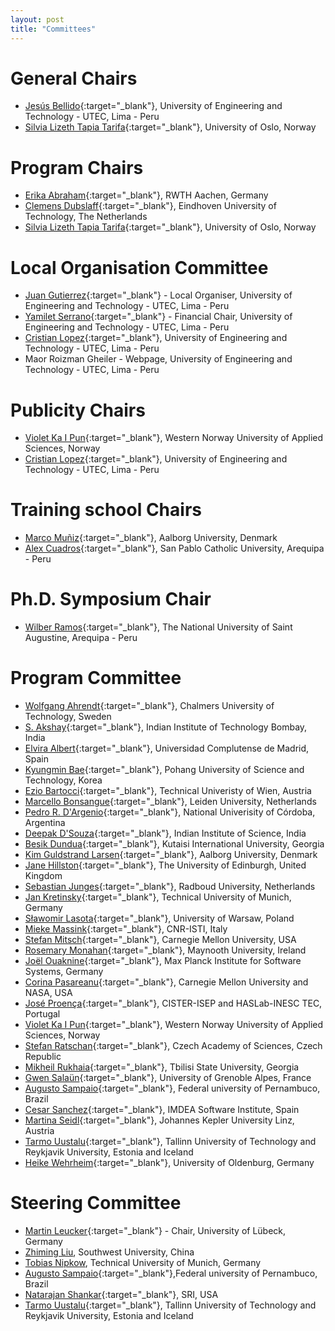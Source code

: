 ```yaml
---
layout: post
title: "Committees"
---
```

# General Chairs

 - [Jesús Bellido](https://utec.edu.pe/en/page/30/autoridades/809){:target="_blank"}, University of Engineering and Technology - UTEC, Lima - Peru
 - [Silvia Lizeth Tapia Tarifa](https://www.mn.uio.no/ifi/english/people/aca/sltarifa/index.html){:target="_blank"}, University of Oslo, Norway


# Program Chairs

 - [Erika Abraham](https://ths.rwth-aachen.de/people/erika-abraham/){:target="_blank"}, RWTH Aachen, Germany
 - [Clemens Dubslaff](http://clemensdubslaff.de/){:target="_blank"}, Eindhoven University of Technology, The Netherlands 
 - [Silvia Lizeth Tapia Tarifa](https://www.mn.uio.no/ifi/english/people/aca/sltarifa/index.html){:target="_blank"}, University of Oslo, Norway


# Local Organisation Committee 

 - [Juan Gutierrez](https://utec.edu.pe/en/page/30/profesores/991){:target="_blank"} - Local Organiser, University of Engineering and Technology - UTEC, Lima - Peru
 - [Yamilet Serrano](http://){:target="_blank"} - Financial Chair, University of Engineering and Technology - UTEC, Lima - Peru
 - [Cristian Lopez](http://){:target="_blank"}, University of Engineering and Technology - UTEC, Lima - Peru
 - Maor Roizman Gheiler - Webpage, University of Engineering and Technology - UTEC, Lima - Peru


# Publicity Chairs

 - [Violet Ka I Pun](https://ict.hvl.no/people/violetpun/){:target="_blank"}, Western Norway University of Applied Sciences, Norway
 - [Cristian Lopez](http://){:target="_blank"}, University of Engineering and Technology - UTEC, Lima - Peru


# Training school Chairs

 - [Marco Muñiz](https://homes.cs.aau.dk/~muniz/){:target="_blank"}, Aalborg University, Denmark 
 - [Alex Cuadros](http://){:target="_blank"}, San Pablo Catholic University, Arequipa - Peru


# Ph.D. Symposium Chair

 - [Wilber Ramos](http://){:target="_blank"}, The National University of Saint Augustine, Arequipa - Peru


# Program Committee
 - [Wolfgang Ahrendt](https://www.cse.chalmers.se/~ahrendt/){:target="_blank"}, Chalmers University of Technology, Sweden
 - [S. Akshay](https://www.cse.iitb.ac.in/~akshayss/){:target="_blank"}, Indian Institute of Technology Bombay, India
 - [Elvira Albert](https://costa.fdi.ucm.es/~elvira/){:target="_blank"}, Universidad Complutense de Madrid, Spain
 - [Kyungmin Bae](http://sevlab.postech.ac.kr/~kmbae/){:target="_blank"}, Pohang University of Science and Technology, Korea
 - [Ezio Bartocci](http://www.eziobartocci.com/){:target="_blank"}, Technical Univeristy of Wien, Austria
 - [Marcello Bonsangue](https://www.universiteitleiden.nl/en/staffmembers/marcello-bonsangue){:target="_blank"}, Leiden University, Netherlands
 - [Pedro R. D'Argenio](https://cs.famaf.unc.edu.ar/~dargenio/){:target="_blank"}, National Univerisity of Córdoba, Argentina
 - [Deepak D'Souza](https://www.csa.iisc.ac.in/~deepakd/){:target="_blank"}, Indian Institute of Science, India
 - [Besik Dundua](https://www.kiu.edu.ge/?m=325){:target="_blank"}, Kutaisi International University, Georgia
 - [Kim Guldstrand Larsen](https://vbn.aau.dk/en/persons/103881){:target="_blank"}, Aalborg University, Denmark
 - [Jane Hillston](https://homepages.inf.ed.ac.uk/jeh/){:target="_blank"}, The University of Edinburgh, United Kingdom
 - [Sebastian Junges](https://sjunges.github.io/){:target="_blank"}, Radboud University, Netherlands
 - [Jan Kretinsky](https://www7.in.tum.de/~kretinsk/){:target="_blank"}, Technical University of Munich, Germany
 - [Sławomir Lasota](https://www.mimuw.edu.pl/~sl/){:target="_blank"}, University of Warsaw, Poland
 - [Mieke Massink](http://www1.isti.cnr.it/~Massink/){:target="_blank"}, CNR-ISTI, Italy
 - [Stefan Mitsch](https://www.cs.cmu.edu/~smitsch/){:target="_blank"}, Carnegie Mellon University, USA
 - [Rosemary Monahan](https://www.maynoothuniversity.ie/faculty-science-engineering/our-people/rosemary-monahan){:target="_blank"}, Maynooth University, Ireland
 - [Joël Ouaknine](https://people.mpi-sws.org/~joel/){:target="_blank"}, Max Planck Institute for Software Systems, Germany
 - [Corina Pasareanu](https://www.cylab.cmu.edu/directory/bios/pasareanu-corina.html){:target="_blank"}, Carnegie Mellon University and NASA, USA
 - [José Proença](https://jose.proenca.org/){:target="_blank"}, CISTER-ISEP and HASLab-INESC TEC, Portugal
 - [Violet Ka I Pun](https://ict.hvl.no/people/violetpun/){:target="_blank"}, Western Norway University of Applied Sciences, Norway
 - [Stefan Ratschan](https://www.cs.cas.cz/~ratschan/){:target="_blank"}, Czech Academy of Sciences, Czech Republic
 - [Mikheil Rukhaia](https://www.logic.at/staff/mrukhaia/){:target="_blank"}, Tbilisi State University, Georgia
 - [Gwen Salaün](https://convecs.inria.fr/people/Gwen.Salaun/){:target="_blank"}, University of Grenoble Alpes, France
 - [Augusto Sampaio](https://www.cin.ufpe.br/~acas/){:target="_blank"}, Federal university of Pernambuco, Brazil
 - [Cesar Sanchez](https://software.imdea.org/~cesar/){:target="_blank"}, IMDEA Software Institute, Spain
 - [Martina Seidl](http://fmv.jku.at/seidl/){:target="_blank"}, Johannes Kepler University Linz, Austria
 - [Tarmo Uustalu](https://www.ioc.ee/~tarmo/){:target="_blank"}, Tallinn University of Technology and Reykjavik University, Estonia and Iceland
 - [Heike Wehrheim](https://uol.de/informatik/formale-methoden/team/heike-wehrheim){:target="_blank"}, University of Oldenburg, Germany





  

# Steering Committee

 - [Martin Leucker](https://www.isp.uni-luebeck.de/leucker){:target="_blank"} - Chair, University of Lübeck, Germany
 - [Zhiming Liu](http://), Southwest University, China
 - [Tobias Nipkow](http://), Technical University of Munich, Germany
 - [Augusto Sampaio](https://www.cin.ufpe.br/~acas/){:target="_blank"},Federal university of Pernambuco, Brazil
 - [Natarajan Shankar](http://www.csl.sri.com/users/shankar/){:target="_blank"}, SRI, USA
 - [Tarmo Uustalu](https://cs.ioc.ee/~tarmo/){:target="_blank"}, Tallinn University of Technology and Reykjavik University, Estonia and Iceland


 
